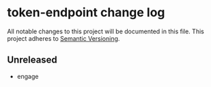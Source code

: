 # token-endpoint change log

All notable changes to this project will be documented in this file.
This project adheres to [Semantic Versioning](http://semver.org/).

## Unreleased
* engage
